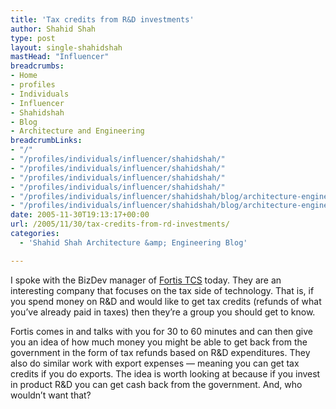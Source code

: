 ```yaml
---
title: 'Tax credits from R&D investments'
author: Shahid Shah
type: post
layout: single-shahidshah
mastHead: "Influencer"
breadcrumbs:
- Home
- profiles
- Individuals
- Influencer
- Shahidshah
- Blog
- Architecture and Engineering
breadcrumbLinks:
- "/"
- "/profiles/individuals/influencer/shahidshah/"
- "/profiles/individuals/influencer/shahidshah/"
- "/profiles/individuals/influencer/shahidshah/"
- "/profiles/individuals/influencer/shahidshah/"
- "/profiles/individuals/influencer/shahidshah/blog/architecture-engineering/"
- "/profiles/individuals/influencer/shahidshah/blog/architecture-engineering/"
date: 2005-11-30T19:13:17+00:00
url: /2005/11/30/tax-credits-from-rd-investments/
categories:
  - 'Shahid Shah Architecture &amp; Engineering Blog'

---
```

I spoke with the BizDev manager of [Fortis TCS][1] today. They are an interesting company that focuses on the tax side of technology. That is, if you spend money on R&D and would like to get tax credits (refunds of what you&#8217;ve already paid in taxes) then they&#8217;re a group you should get to know. 

Fortis comes in and talks with you for 30 to 60 minutes and can then give you an idea of how much money you might be able to get back from the government in the form of tax refunds based on R&D expenditures. They also do similar work with export expenses &#8212; meaning you can get tax credits if you do exports. The idea is worth looking at because if you invest in product R&D you can get cash back from the government. And, who wouldn&#8217;t want that?

 [1]: http://www.fortistcs.com/
